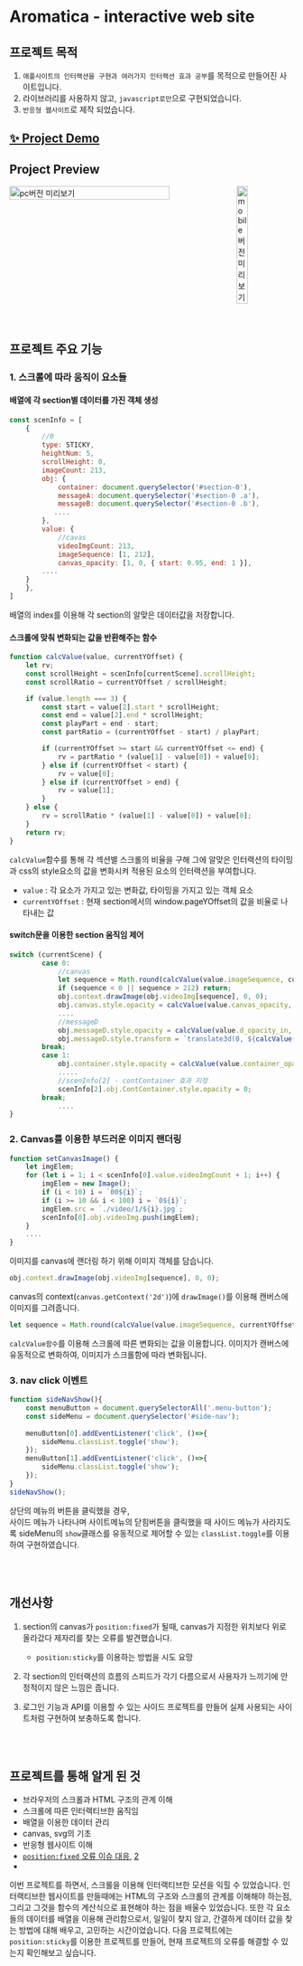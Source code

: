 # Aromatica  - interactive web site

## 프로젝트 목적
1. `애플사이트의 인터랙션을 구현과 여러가지 인터랙션 효과 공부`를 목적으로 만들어진 사이트입니다.
2. 라이브러리를 사용하지 않고, `javascript로만`으로 구현되었습니다.
3. `반응형 웹사이트`로 제작 되었습니다. 

## [✨ Project Demo](https://anise-002.github.io/Aromatica/)

## Project Preview 
<style>
    .img-flex{
        width : 100%;
        display : flex;
    }
    .pc{
        width: 75%;
        margin-right : 5%;
    }
    .mobile{
        width:20%;
    }
</style>
<div class='img-flex'>
    <img class='pc' src='./img/site-preview.gif' alt='pc버전 미리보기'>
    <img class='mobile' src='./img/site-preview-mobile.gif' alt='mobile버전 미리보기'>
</div>

<br>
<br>

## 프로젝트 주요 기능
### 1. 스크롤에 따라 움직이 요소들
#### 배열에 각 section별 데이터를 가진 객체 생성
```javascript
const scenInfo = [
    {
        //0
        type: STICKY,
        heightNum: 5,
        scrollHeight: 0,
        imageCount: 213,
        obj: {
            container: document.querySelector('#section-0'),
            messageA: document.querySelector('#section-0 .a'),
            messageB: document.querySelector('#section-0 .b'),
           ....
        },
        value: {
            //cavas
            videoImgCount: 213,
            imageSequence: [1, 212],
            canvas_opacity: [1, 0, { start: 0.95, end: 1 }],
        ....
    }
    },
]
```
배열의 index를 이용해 각 section의 알맞은 데이터값을 저장합니다.

#### 스크롤에 맞춰 변화되는 값을 반환해주는 함수
```javascript
function calcValue(value, currentYOffset) {
    let rv;
    const scrollHeight = scenInfo[currentScene].scrollHeight;
    const scrollRatio = currentYOffset / scrollHeight;

    if (value.length === 3) {
        const start = value[2].start * scrollHeight;
        const end = value[2].end * scrollHeight;
        const playPart = end - start;
        const partRatio = (currentYOffset - start) / playPart;  

        if (currentYOffset >= start && currentYOffset <= end) {
            rv = partRatio * (value[1] - value[0]) + value[0];
        } else if (currentYOffset < start) {
            rv = value[0];
        } else if (currentYOffset > end) {
            rv = value[1];
        }
    } else {
        rv = scrollRatio * (value[1] - value[0]) + value[0];
    }
    return rv;
}
```
`calcValue`함수를 통해 각 섹션별 스크롤의 비율을 구해 그에 알맞은 인터랙션의 타이밍과 css의 style요소의 값을 변화시켜 적용된 요소의 인터랙션을 부여합니다.

+ `value` : 각 요소가 가지고 있는 변화값, 타이밍을 가지고 있는 객체 요소
+ `currentYOffset` : 현재 section에서의 window.pageYOffset의 값을 비율로 나타내는 값

#### switch문을 이용한 section 움직임 제어
```javascript
switch (currentScene) {
        case 0:
            //canvas
            let sequence = Math.round(calcValue(value.imageSequence, currentYOffset));
            if (sequence < 0 || sequence > 212) return;
            obj.context.drawImage(obj.videoImg[sequence], 0, 0);
            obj.canvas.style.opacity = calcValue(value.canvas_opacity, currentYOffset);
            ....
            //messageD
            obj.messageD.style.opacity = calcValue(value.d_opacity_in, currentYOffset);
            obj.messageD.style.transform = `translate3d(0, ${calcValue(value.d_translateY_in, currentYOffset)}%, 0)`;
        break;
        case 1:
            obj.container.style.opacity = calcValue(value.container_opacity_out, currentYOffset);
            .....
            //scenInfo[2] - contContainer 효과 지정
            scenInfo[2].obj.ContContainer.style.opacity = 0;
        break;
            ....
}
```
### 2. Canvas를 이용한 부드러운 이미지 랜더링
```javascript
function setCanvasImage() {
    let imgElem;
    for (let i = 1; i < scenInfo[0].value.videoImgCount + 1; i++) {
        imgElem = new Image();
        if (i < 10) i = `00${i}`;
        if (i >= 10 && i < 100) i = `0${i}`;
        imgElem.src = `./video/1/${i}.jpg`;
        scenInfo[0].obj.videoImg.push(imgElem);
    }
    ....
}
``` 
이미지를 canvas에 랜더링 하기 위해 이미지 객체를 담습니다.
```javascript
obj.context.drawImage(obj.videoImg[sequence], 0, 0);
```
canvas의 context(`canvas.getContext('2d')`)에 `drawImage()`를 이용해 캔버스에 이미지를 그려줍니다.
```javascript
let sequence = Math.round(calcValue(value.imageSequence, currentYOffset));
```
`calcValue함수`를 이용해 스크롤에 따른 변화되는 값을 이용합니다.
이미지가 캔버스에 유동적으로 변화하여, 이미지가 스크롤함에 따라 변화됩니다.


### 3. nav click 이벤트
```javascript
function sideNavShow(){
    const menuButton = document.querySelectorAll('.menu-button');
    const sideMenu = document.querySelector('#side-nav');
    
    menuButton[0].addEventListener('click', ()=>{
        sideMenu.classList.toggle('show');
    });
    menuButton[1].addEventListener('click', ()=>{
        sideMenu.classList.toggle('show');
    });
}
sideNavShow();
```
상단의 메뉴의 버튼을 클릭했을 경우, <br>
사이드 메뉴가 나타나며 사이트메뉴의 닫힘버튼을 클릭했을 때 사이드 메뉴가 사라지도록 sideMenu의 `show`클래스를 유동적으로 제어할 수 있는 `classList.toggle`를 이용하여 구현하였습니다.

<br>
<br>

## 개선사항
1. section의 canvas가 `position:fixed`가 될때, canvas가 지정한 위치보다 위로 올라갔다 제자리를 찾는 오류를 발견했습니다.
      + `position:sticky`를 이용하는 방법을 시도 요망

2. 각 section의 인터랙션의 흐름의 스피드가 각기 다름으로서 사용자가 느끼기에 안정적이지 않은 느낌은 줍니다.
3. 로그인 기능과 API를 이용할 수 있는 사이드 프로젝트를 만들어 실제 사용되는 사이트처럼 구현하여 보충하도록 합니다.

<br>
<br>

## 프로젝트를 통해 알게 된 것
+ 브라우저의 스크롤과 HTML 구조의 관계 이해 
+ 스크롤에 따른 인터랙티브한 움직임
+ 배열을 이용한 데이터 관리
+ canvas, svg의 기초
+ 반응형 웹사이트 이해
+ [`position:fixed` 오류 이슈 대응](https://stackoverflow.com/questions/27612691/html-position-fixed-error), [2](https://zeronines.tistory.com/163)
+ 

이번 프로젝트를 하면서, 스크롤을 이용해 인터랙티브한 모션을 익힐 수 있었습니다. 
인터랙티브한 웹사이트를 만들때에는 HTML의 구조와 스크롤의 관계를 이해해야 하는점, 그리고 그것을 함수의 계산식으로 표현해야 하는 점을 배울수 있었습니다. 또한 각 요소들의 데이터를 배열을 이용해 관리함으로서, 일일이 찾지 않고, 간결하게 데이터 값을 찾는 방법에 대해 배우고, 고민하는 시간이었습니다. 다음 프로젝트에는 `position:sticky`를 이용한 프로젝트를 만들어, 현재 프로젝트의 오류를 해결할 수 있는지 확인해보고 싶습니다.

